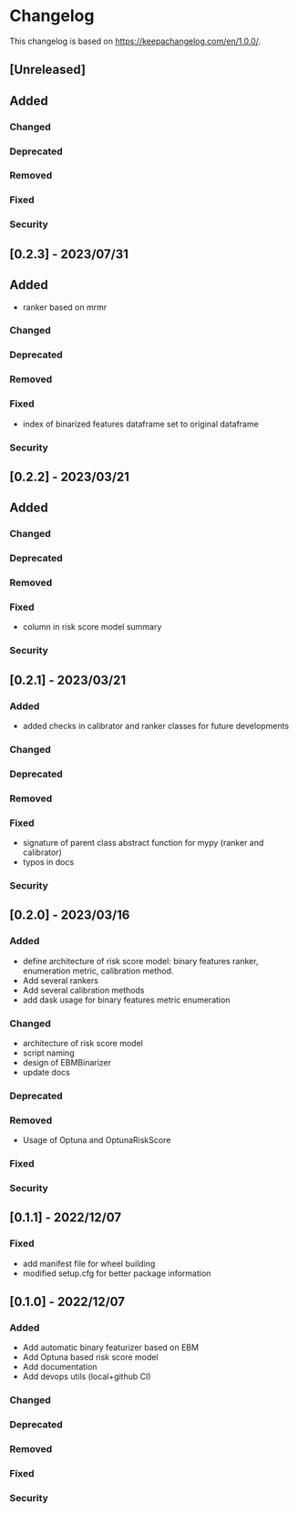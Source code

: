 # Changelog
This changelog is based on https://keepachangelog.com/en/1.0.0/.

## [Unreleased]
## Added
### Changed
### Deprecated
### Removed
### Fixed
### Security

## [0.2.3] - 2023/07/31
## Added
- ranker based on mrmr
### Changed
### Deprecated
### Removed
### Fixed
- index of binarized features dataframe set to original dataframe
### Security

## [0.2.2] - 2023/03/21
## Added
### Changed
### Deprecated
### Removed
### Fixed
- column in risk score model summary
### Security

## [0.2.1] - 2023/03/21
### Added
- added checks in calibrator and ranker classes for future developments
### Changed
### Deprecated
### Removed
### Fixed
- signature of parent class abstract function for mypy (ranker and calibrator)
- typos in docs
### Security

## [0.2.0] - 2023/03/16
### Added
- define architecture of risk score model: binary features ranker, enumeration metric, calibration method.
- Add several rankers
- Add several calibration methods
- add dask usage for binary features metric enumeration
### Changed
- architecture of risk score model
- script naming
- design of EBMBinarizer
- update docs
### Deprecated
### Removed
- Usage of Optuna and OptunaRiskScore
### Fixed
### Security

## [0.1.1] - 2022/12/07
### Fixed
- add manifest file for wheel building
- modified setup.cfg for better package information


## [0.1.0] - 2022/12/07
### Added
- Add automatic binary featurizer based on EBM
- Add Optuna based risk score model
- Add documentation
- Add devops utils (local+github CI)
### Changed
### Deprecated
### Removed
### Fixed
### Security
